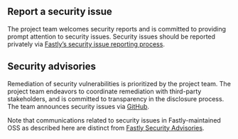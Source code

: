 ## Report a security issue

The project team welcomes security reports and is committed to providing prompt attention to security issues. Security issues should be reported privately via [Fastly’s security issue reporting process](https://www.fastly.com/security/report-security-issue).

## Security advisories

Remediation of security vulnerabilities is prioritized by the project team. The project team endeavors to coordinate remediation with third-party stakeholders, and is committed to transparency in the disclosure process. The team announces security issues via [GitHub](https://github.com/fastly/waf-simulator-automation/releases).

Note that communications related to security issues in Fastly-maintained OSS as described here are distinct from [Fastly Security Advisories](https://www.fastly.com/security-advisories).